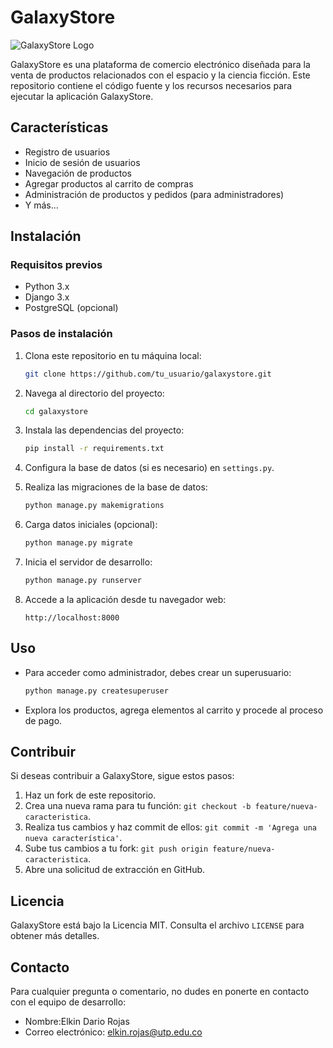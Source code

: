 # GalaxyStore

![GalaxyStore Logo](./galaxystore-master/ecommerce/ecommerce/static/images/logo.png)

GalaxyStore es una plataforma de comercio electrónico diseñada para la venta de productos relacionados con el espacio y la ciencia ficción. Este repositorio contiene el código fuente y los recursos necesarios para ejecutar la aplicación GalaxyStore.

## Características

- Registro de usuarios
- Inicio de sesión de usuarios
- Navegación de productos
- Agregar productos al carrito de compras
- Administración de productos y pedidos (para administradores)
- Y más...

## Instalación

### Requisitos previos

- Python 3.x
- Django 3.x
- PostgreSQL (opcional)

### Pasos de instalación

1. Clona este repositorio en tu máquina local:

   ```bash
   git clone https://github.com/tu_usuario/galaxystore.git
   ```

2. Navega al directorio del proyecto:

   ```bash
   cd galaxystore
   ```

3. Instala las dependencias del proyecto:

   ```bash
   pip install -r requirements.txt
   ```

4. Configura la base de datos (si es necesario) en `settings.py`.

5. Realiza las migraciones de la base de datos:

   ```bash
   python manage.py makemigrations
   
   ```

6. Carga datos iniciales (opcional):

   ```bash
   python manage.py migrate
   ```

7. Inicia el servidor de desarrollo:

   ```bash
   python manage.py runserver
   ```

8. Accede a la aplicación desde tu navegador web:

   ```
   http://localhost:8000
   ```

## Uso

- Para acceder como administrador, debes crear un superusuario:

  ```bash
  python manage.py createsuperuser
  ```

- Explora los productos, agrega elementos al carrito y procede al proceso de pago.

## Contribuir

Si deseas contribuir a GalaxyStore, sigue estos pasos:

1. Haz un fork de este repositorio.
2. Crea una nueva rama para tu función: `git checkout -b feature/nueva-caracteristica`.
3. Realiza tus cambios y haz commit de ellos: `git commit -m 'Agrega una nueva característica'`.
4. Sube tus cambios a tu fork: `git push origin feature/nueva-caracteristica`.
5. Abre una solicitud de extracción en GitHub.

## Licencia

GalaxyStore está bajo la Licencia MIT. Consulta el archivo `LICENSE` para obtener más detalles.

## Contacto

Para cualquier pregunta o comentario, no dudes en ponerte en contacto con el equipo de desarrollo:

- Nombre:Elkin Dario Rojas
- Correo electrónico: elkin.rojas@utp.edu.co

